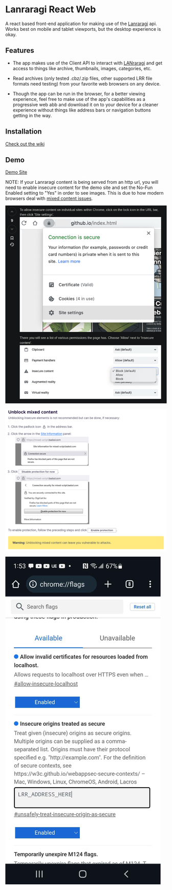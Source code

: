 # Lanraragi React Web

A react based front-end application for making use of the [Lanraragi](https://github.com/Difegue/LANraragi) api. Works best on mobile and tablet viewports, but the desktop experience is okay.

## Features

- The app makes use of the Client API to interact with [LANraragi](https://github.com/Difegue/LANraragi) and get access to things like archive, thumbnails, images, categories, etc.

- Read archives (only tested .cbz/.zip files, other supported LRR file formats need testing) from your favorite web browsers on any device.

- Though the app can be run in the browser, for a better viewing experience, feel free to make use of the app's capabilities as a progressive web abb and download it on to your device for a cleaner experience without things like address bars or navigation buttons getting in the way.

## Installation

[Check out the wiki](https://github.com/hibikikuze4dan/lanraragi-react-web/wiki/Installation-and-Startup)

## Demo

[Demo Site](https://lanraragi-react-web.pages.dev/)

NOTE: If your Lanraragi content is being served from an http url, you will need to enable insecure content for the demo site and set the No-Fun Enabled setting to "Yes" in order to see images. This is due to how modern browsers deal with [mixed content issues](https://developer.mozilla.org/en-US/docs/Web/Security/Mixed_content#fixing_mixed_content_issues).

![enable_insecure_content_chrome](/img/enable_insecure_content_chrome.png)

![enable_insecure_content_firefox](/img/enable_insecure_content_firefox.png)

![enable_insecure_content_chrome_mobile](/img/enable_insecure_content_chrome_mobile.jpg)

